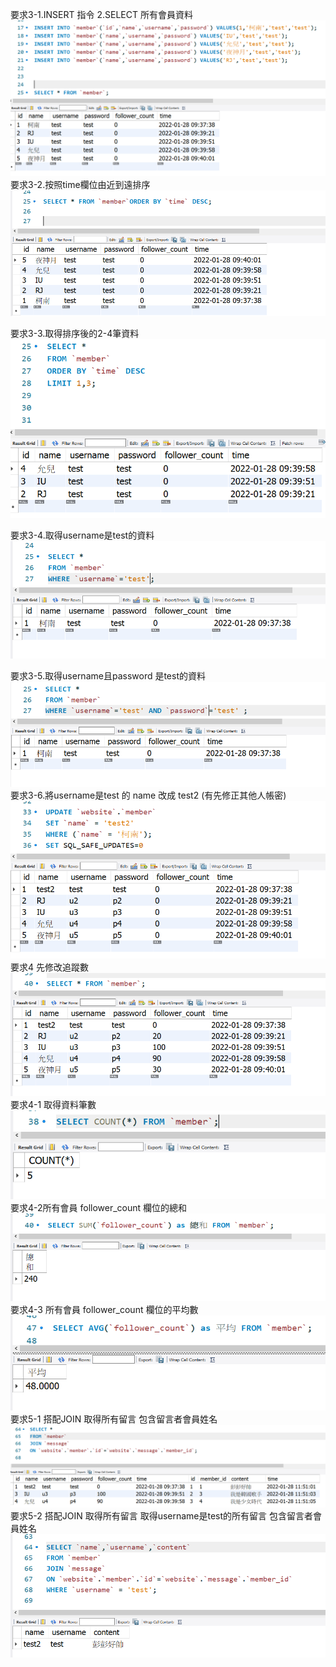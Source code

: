 要求3-1.INSERT 指令 2.SELECT 所有會員資料  
![image](https://github.com/f789520/wehelp-assignments/blob/3b732856c5f45ca589124247a376c4b7e456fb4f/week-5/%E8%A6%81%E6%B1%823-1.INSERT%20%E6%8C%87%E4%BB%A4%202.SELECT%20%E6%89%80%E6%9C%89%E6%9C%83%E5%93%A1%E8%B3%87%E6%96%99.png?raw=true)  
要求3-2.按照time欄位由近到遠排序  
![image](https://github.com/f789520/wehelp-assignments/blob/12e458be8a30fd6557bd67c41eea61fab35109bf/week-5/%E8%A6%81%E6%B1%823-2.%E6%8C%89%E7%85%A7time%E6%AC%84%E4%BD%8D%E7%94%B1%E8%BF%91%E5%88%B0%E9%81%A0%E6%8E%92%E5%BA%8F.png?raw=true)  

要求3-3.取得排序後的2-4筆資料  
![image](https://github.com/f789520/wehelp-assignments/blob/12e458be8a30fd6557bd67c41eea61fab35109bf/week-5/%E8%A6%81%E6%B1%823-3.%E5%8F%96%E5%BE%97%E6%8E%92%E5%BA%8F%E5%BE%8C%E7%9A%842-4%E7%AD%86%E8%B3%87%E6%96%99.png?raw=true)  

要求3-4.取得username是test的資料  
![image](https://github.com/f789520/wehelp-assignments/blob/12e458be8a30fd6557bd67c41eea61fab35109bf/week-5/%E8%A6%81%E6%B1%823-4.%E5%8F%96%E5%BE%97username%E6%98%AFtest%E7%9A%84%E8%B3%87%E6%96%99.png?raw=true)  

要求3-5.取得username且password 是test的資料  
![image](https://github.com/f789520/wehelp-assignments/blob/12e458be8a30fd6557bd67c41eea61fab35109bf/week-5/%E8%A6%81%E6%B1%823-5.%E5%8F%96%E5%BE%97username%E4%B8%94password%20%E6%98%AFtest%E7%9A%84%E8%B3%87%E6%96%99.png?raw=true)  
要求3-6.將username是test 的 name 改成 test2 (有先修正其他人帳密)  
![image](https://github.com/f789520/wehelp-assignments/blob/12e458be8a30fd6557bd67c41eea61fab35109bf/week-5/%E8%A6%81%E6%B1%823-6.%E5%B0%87username%E6%98%AFtest%20%E7%9A%84%20name%20%E6%94%B9%E6%88%90%20test2%20(%E6%9C%89%E5%85%88%E4%BF%AE%E6%AD%A3%E5%85%B6%E4%BB%96%E4%BA%BA%E5%B8%B3%E5%AF%86).png?raw=true)  
要求4 先修改追蹤數  
![image](https://github.com/f789520/wehelp-assignments/blob/12e458be8a30fd6557bd67c41eea61fab35109bf/week-5/%E8%A6%81%E6%B1%824%20%E5%85%88%E4%BF%AE%E6%94%B9%E8%BF%BD%E8%B9%A4%E6%95%B8.png?raw=true)  
要求4-1 取得資料筆數  
![image](https://github.com/f789520/wehelp-assignments/blob/12e458be8a30fd6557bd67c41eea61fab35109bf/week-5/%E8%A6%81%E6%B1%824-1%20%E5%8F%96%E5%BE%97%E8%B3%87%E6%96%99%E7%AD%86%E6%95%B8.png?raw=true)  
要求4-2所有會員 follower_count 欄位的總和  
![image](https://github.com/f789520/wehelp-assignments/blob/12e458be8a30fd6557bd67c41eea61fab35109bf/week-5/%E8%A6%81%E6%B1%824-2%E6%89%80%E6%9C%89%E6%9C%83%E5%93%A1%20follower_count%20%E6%AC%84%E4%BD%8D%E7%9A%84%E7%B8%BD%E5%92%8C.png?raw=true)  
要求4-3 所有會員 follower_count 欄位的平均數  
![image](https://github.com/f789520/wehelp-assignments/blob/12e458be8a30fd6557bd67c41eea61fab35109bf/week-5/%E8%A6%81%E6%B1%824-3%20%E6%89%80%E6%9C%89%E6%9C%83%E5%93%A1%20follower_count%20%E6%AC%84%E4%BD%8D%E7%9A%84%E5%B9%B3%E5%9D%87%E6%95%B8.png?raw=true)  
要求5-1 搭配JOIN 取得所有留言 包含留言者會員姓名  
![image](https://github.com/f789520/wehelp-assignments/blob/12e458be8a30fd6557bd67c41eea61fab35109bf/week-5/%E8%A6%81%E6%B1%825-1%20%E6%90%AD%E9%85%8DJOIN%20%E5%8F%96%E5%BE%97%E6%89%80%E6%9C%89%E7%95%99%E8%A8%80%20%E5%8C%85%E5%90%AB%E7%95%99%E8%A8%80%E8%80%85%E6%9C%83%E5%93%A1%E5%A7%93%E5%90%8D.png?raw=true)  
要求5-2 搭配JOIN 取得所有留言 取得username是test的所有留言 包含留言者會員姓名  
![image](https://github.com/f789520/wehelp-assignments/blob/12e458be8a30fd6557bd67c41eea61fab35109bf/week-5/%E8%A6%81%E6%B1%825-2%20%E6%90%AD%E9%85%8DJOIN%20%E5%8F%96%E5%BE%97%E6%89%80%E6%9C%89%E7%95%99%E8%A8%80%20%E5%8F%96%E5%BE%97username%E6%98%AFtest%E7%9A%84%E6%89%80%E6%9C%89%E7%95%99%E8%A8%80%20%E5%8C%85%E5%90%AB%E7%95%99%E8%A8%80%E8%80%85%E6%9C%83%E5%93%A1%E5%A7%93%E5%90%8D.png?raw=true)  
